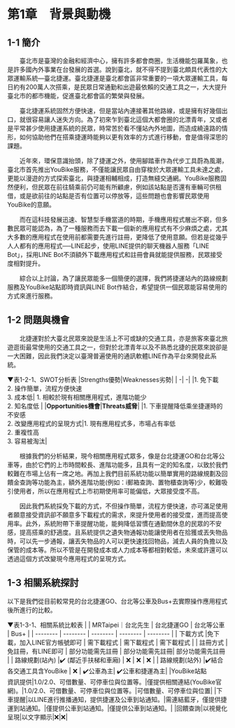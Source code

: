 # 第1章　背景與動機
## 1-1 簡介
&emsp;&emsp;臺北市是臺灣的金融和經濟中心，擁有許多都會商圈，生活機能包羅萬象，也是許多國內外事業在台發展的首選。說到臺北，就不得不提到臺北頗具代表性的大眾運輸系統—臺北捷運。臺北捷運是臺北都會區非常重要的一項大眾運輸工具，每日約有200萬人次搭乘，是民眾日常通勤和出遊最依賴的交通工具之一，大大提升臺北市的都市機能，促進臺北都會區的繁榮與發展。  

&emsp;&emsp;臺北捷運系統固然方便快速，但是當站內連接著其他路線，或是擁有好幾個出口，就很容易讓人迷失方向。為了初來乍到臺北這個大都會圈的北漂青年，又或者是平常甚少使用捷運系統的民眾，時常苦於看不懂站內外地圖，而造成繞遠路的情形，如何協助他們在搭乘捷運時能夠以更有效率的方式進行移動，會是值得深思的課題。

&emsp;&emsp;近年來，環保意識抬頭，除了捷運之外，使用腳踏車作為代步工具蔚為風潮，臺北市首先推出YouBike服務，不僅能讓民眾自由穿梭於大眾運輸工具未達之處，更能以漫遊的方式探索臺北，與捷運相輔相成，打造無縫交通網。YouBike服務固然便利，但民眾在前往騎乘前仍可能有所顧慮，例如該站點是否還有車輛可供租借，或是欲前往的站點是否有位置可以停放等，這些問題也會影響民眾使用YouBike的意願。

&emsp;&emsp;而在這科技發展迅速、智慧型手機當道的時期，手機應用程式層出不窮，但多數民眾可能認為，為了一種服務而去下載一個新的應用程式有不少麻煩之處，尤其大多數的應用程式在使用前都需要先進行註冊，更降低了使用意願。但若是從幾乎人人都有的應用程式──LINE起步，使用LINE提供的聊天機器人服務「LINE Bot」，採用LINE Bot不須額外下載應用程式和註冊會員就能提供服務，民眾接受度相對提升。

&emsp;&emsp;綜合以上討論，為了讓民眾能多一個簡便的選擇，我們將捷運站內的路線規劃服務及YouBike站點即時資訊與LINE Bot作結合，希望提供一個民眾能容易使用的方式來進行服務。


## 1-2 問題與機會
&emsp;&emsp;北捷運對於大臺北民眾來說是生活上不可或缺的交通工具，亦是旅客來臺北旅遊逛街最常使用的交通工具之一，但對於北漂青年以及不熟悉北捷的民眾來說卻是一大困難，因此我們決定以臺灣普遍使用的通訊軟體LINE作為平台來開發此系統。

▼表1-2-1、SWOT分析表
|Strengths優勢|Weaknesses劣勢|
| -| -| 
|1. 免下載<br/> 2. 操作簡單，流程方便快速<br/> 3. 成本低| 1. 相較於現有相關應用程式，進階功能少<br/> 2. 知名度低  |
|**Opportunities機會**|**Threats威脅**|
|1. 下車提醒降低乘坐捷運時的不安感 <br/>2. 改變應用程式的呈現方式|1. 現有應用程式多，市場占有率低<br/>  2. 重複性高<br/> 3. 容易被淘汰|


&emsp;&emsp;根據我們的分析結果，現今相關應用程式眾多，像是台北捷運GO和台北等公車等，由於它們的上市時間較長、進階功能多，且具有一定的知名度，以致於我們較難在市場上佔有一席之地。再加上我們目前系統功能以簡單實用的路線規劃及回饋金查詢等功能為主，額外進階功能(例如：i郵箱查詢、置物櫃查詢等)少，較難吸引使用者，所以在應用程式上市初期使用率可能偏低，大眾接受度不高。


&emsp;&emsp;因此我們系統採免下載的方式，不但操作簡單，流程方便快速，亦可滿足使用者願意接受資訊卻不願意多下載程式的需求，來提升使用者的接受度，進而提高使用率。此外，系統附帶下車提醒功能，能夠降低習慣在通勤間休息的民眾的不安感，提高搭乘的舒適度。且系統提供之遺失物通報功能讓使用者在拾獲或丟失物品時，可以先一步通報，讓丟失物品的人可以更快速找回物品，減去人員的負擔以及保管的成本等。所以不管是在開發成本或人力成本等都相對較低，未來或許還可以透過這個方式改變現今應用程式的呈現方式。



## 1-3 相關系統探討
以下是我們從目前較常見的台北捷運GO、台北等公車及Bus+去實際操作應用程式後所進行的比較。

▼表1-3-1、相關系統比較表
|  |  MRTaipei｜台北先生 | 台北捷運GO | 台北等公車 | Bus+ |
| -------- | -------- | -------- | -------- | -------- |
| 下載方式 |免下載，加入LINE官方帳號即可     | 需下載程式     | 需下載程式     | 需下載程式     |
| 註冊方式 |免註冊，有LINE即可 | 部分功能需先註冊  | 部分功能需先註冊| 部分功能需先註冊   |
| 路線規劃(站內) |✔️ (鄰近手扶梯和車廂) | ❌ | ❌ | ❌  |
| 路線規劃(站外) |✔️結合各交通工具含YouBike | ❌  | ✔️公車為主| ✔️公車和捷運為主|
|YouBike站點<br/>資訊提供|1.0/2.0、可借數量、可停車位與位置等。|僅提供相關連結(YouBike官網)。|1.0/2.0、可借數量、可停車位與位置等。|可借數量、可停車位與位置|
|下車提醒|以LINE進行推播通知，提供捷運及公車到站通知。|需連結藍牙，僅提供捷運到站通知。|僅提供公車到站通知。|僅提供公車到站通知。|
|回饋查詢|以視覺化呈現|以文字顯示|❌|❌|



